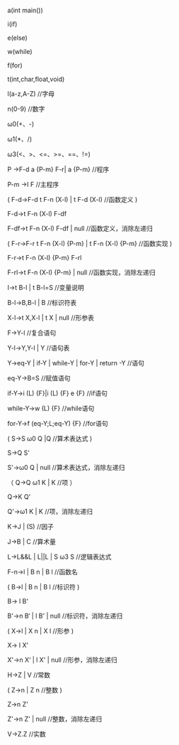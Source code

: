 a(int main())

i(if)

e(else)

w(while)

f(for)

t(int,char,float,void)

l(a-z,A-Z) //字母

n(0-9) //数字

ω0(+、-)

ω1(*、/)

ω3(<、>、<=、>=、==、!=)

P →F-d a {P-m} F-r| a {P-m} //程序

P-m →I F //主程序

(   F-d→F-d t F-n (X-l) | t F-d (X-l) //函数定义   )

F-d→t F-n (X-l) F-df

F-df→t F-n (X-l) F-df | null //函数定义，消除左递归

(   F-r→F-r t F-n (X-l) {P-m} | t F-n (X-l) {P-m}  //函数实现   )

F-r→t F-n (X-l) {P-m} F-rl

F-rl→t F-n (X-l) {P-m} | null  //函数实现，消除左递归

I→t B-l | t B-l=S  //变量说明

B-l→B,B-l | B  //标识符表

X-l→t X,X-l | t X | null  //形参表

F→Y-l  //复合语句

Y-l→Y,Y-l | Y  //语句表

Y→eq-Y | if-Y | while-Y | for-Y | return -Y  //语句

eq-Y→B=S  //赋值语句

if-Y→i (L) {F}|i (L) {F} e {F} //if语句

while-Y→w (L) {F} //while语句

for-Y→f (eq-Y;L;eq-Y) {F} //for语句

(   S→S ω0 Q |Q  //算术表达式   )

S→Q S'

S'→ω0 Q | null //算术表达式，消除左递归

（   Q→Q ω1 K | K  //项   ）

Q→K Q'

Q'→ω1 K | K  //项，消除左递归

K→J | (S)  //因子

J→B | C  //算术量

L→L&&L | L||L | S ω3 S //逻辑表达式

F-n→l | B n | B l  //函数名

(   B→l | B n | B l  //标识符   )

B→ l B'

B'→n B‘ | l B' | null   //标识符，消除左递归

(   X→l | X n | X l  //形参   )

X→ l X'

X'→n X‘ | l X' | null   //形参，消除左递归

H→Z | V //常数

(   Z→n | Z n //整数   )

Z→n Z'

Z'→n Z' | null  //整数，消除左递归

V→Z.Z //实数